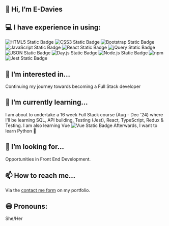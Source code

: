 ## 👋 Hi, I’m E-Davies

## 💻 I have experience in using:
![HTML5 Static Badge](https://img.shields.io/badge/HTML5-E34F26?style=for-the-badge&logo=html5&logoColor=white)
![CSS3 Static Badge](https://img.shields.io/badge/CSS3-1572B6?style=for-the-badge&logo=css3&logoColor=white)
![Bootstrap Static Badge](https://img.shields.io/badge/Bootstrap-563D7C?style=for-the-badge&logo=bootstrap&logoColor=white)
![JavaScript Static Badge](https://img.shields.io/badge/JavaScript-323330?style=for-the-badge&logo=javascript&logoColor=F7DF1E)
![React Static Badge](https://img.shields.io/badge/React-292929?style=for-the-badge&logo=react&logoColor=66DBFB)
![jQuery Static Badge](https://img.shields.io/badge/jQuery-0769AD?style=for-the-badge&logo=jquery&logoColor=white)
![JSON Static Badge](https://img.shields.io/badge/JSON-FAF0E6?style=for-the-badge&logo=json&logoColor=2A2A2A)
![Day.js Static Badge](https://img.shields.io/badge/Day.js-FF5F4C?style=for-the-badge&logo=day.js&logoColor=)
![Node.js Static Badge](https://img.shields.io/badge/Node.js-43853D?style=for-the-badge&logo=node.js&logoColor=white)
![npm](https://img.shields.io/badge/npm-%23CB3837.svg?style=for-the-badge&logo=npm&logoColor=white)
![Jest Static Badge](https://img.shields.io/badge/Jest-997781?style=for-the-badge&logo=jest&logoColor=9C4860)

 ## 👀 I’m interested in...
Continuing my journey towards becoming a Full Stack developer
 
## 🌱 I’m currently learning...
I am about to undertake a 16 week Full Stack course (Aug - Dec '24) where I'll be learning SQL, API building, Testing (Jest), React, TypeScript, Redux & Testing.
I am also learning Vue ![Vue Static Badge](https://img.shields.io/badge/Vue.js-35495E?style=for-the-badge&logo=vue.js&logoColor=4FC08D)
Afterwards, I want to learn Python 🐍

## 💞️ I’m looking for...
Opportunities in Front End Development.

## 📫 How to reach me...
Via the [contact me form](https://e-davies.github.io/react-portfolio/) on my portfolio.

## 😄 Pronouns: 
She/Her


<!---
E-Davies/E-Davies is a ✨ special ✨ repository because its `README.md` (this file) appears on your GitHub profile.
You can click the Preview link to take a look at your changes.
--->
